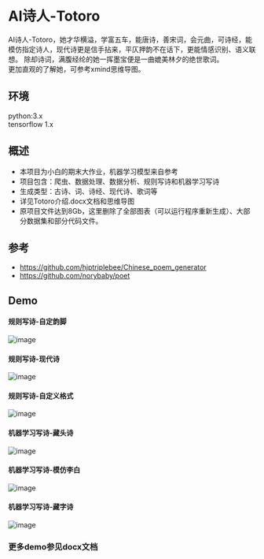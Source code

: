 # AI诗人-Totoro
AI诗人-Totoro，她才华横溢，学富五车，能唐诗，善宋词，会元曲，可诗经，能模仿指定诗人，现代诗更是信手拈来，平仄押韵不在话下，更能情感识别、语义联想。
除却诗词，满腹经纶的她一挥墨宝便是一曲媲美林夕的绝世歌词。<br/>
更加直观的了解她，可参考xmind思维导图。

## 环境
python:3.x <br/> 
tensorflow  1.x

## 概述
- 本项目为小白的期末大作业，机器学习模型来自参考
- 项目包含：爬虫、数据处理、数据分析、规则写诗和机器学习写诗
- 生成类型：古诗、词、诗经、现代诗、歌词等
- 详见Totoro介绍.docx文档和思维导图
- 原项目文件达到8Gb，这里删除了全部图表（可以运行程序重新生成）、大部分数据集和部分代码文件。

## 参考
- https://github.com/hjptriplebee/Chinese_poem_generator
- https://github.com/norybaby/poet

## Demo
#### 规则写诗-自定韵脚 <br />
![image](https://github.com/ZubinGou/AI_Poet_Totoro/blob/master/Demo/reg_rhyme.png) <br />

#### 规则写诗-现代诗 <br />
![image](https://github.com/ZubinGou/AI_Poet_Totoro/blob/master/Demo/reg_modern.png) <br />

#### 规则写诗-自定义格式 <br />
![image](https://github.com/ZubinGou/AI_Poet_Totoro/blob/master/Demo/reg_self.png) <br />

#### 机器学习写诗-藏头诗<br />
![image](https://github.com/ZubinGou/AI_Poet_Totoro/blob/master/Demo/ml_head.jpg) <br />

#### 机器学习写诗-模仿李白<br />
![image](https://github.com/ZubinGou/AI_Poet_Totoro/blob/master/Demo/ml_imitate.png) <br />

#### 机器学习写诗-藏字诗<br />
![image](https://github.com/ZubinGou/AI_Poet_Totoro/blob/master/Demo/ml_hide.png) <br />

### 更多demo参见docx文档
